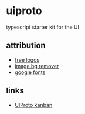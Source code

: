 # uiproto

typescript starter kit for the UI

## attribution

- [free logos](https://www.freelogodesign.org)
- [image bg remover](https://www.remove.bg)
- [google fonts](https://fonts.google.com/)

## links

- [UIProto kanban](https://github.com/users/noahehall/projects/2)
